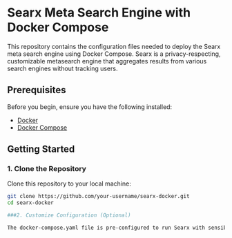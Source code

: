 # Searx Meta Search Engine with Docker Compose

This repository contains the configuration files needed to deploy the Searx meta search engine using Docker Compose. Searx is a privacy-respecting, customizable metasearch engine that aggregates results from various search engines without tracking users.

## Prerequisites

Before you begin, ensure you have the following installed:

- [Docker](https://docs.docker.com/get-docker/)
- [Docker Compose](https://docs.docker.com/compose/install/)

## Getting Started

### 1. Clone the Repository

Clone this repository to your local machine:

```bash
git clone https://github.com/your-username/searx-docker.git
cd searx-docker

###2. Customize Configuration (Optional)

The docker-compose.yaml file is pre-configured to run Searx with sensible defaults. However, you can customize the settings according to your needs. For example, you can modify the SEARXNG_BASE_URL environment variable to reflect your domain.
